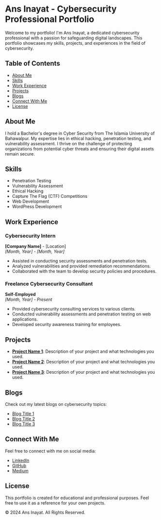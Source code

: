 # Ans Inayat - Cybersecurity Professional Portfolio

Welcome to my portfolio! I'm Ans Inayat, a dedicated cybersecurity professional with a passion for safeguarding digital landscapes. This portfolio showcases my skills, projects, and experiences in the field of cybersecurity.

## Table of Contents

- [About Me](#about-me)
- [Skills](#skills)
- [Work Experience](#work-experience)
- [Projects](#projects)
- [Blogs](#blogs)
- [Connect With Me](#connect-with-me)
- [License](#license)

## About Me

I hold a Bachelor's degree in Cyber Security from The Islamia University of Bahawalpur. My expertise lies in ethical hacking, penetration testing, and vulnerability assessment. I thrive on the challenge of protecting organizations from potential cyber threats and ensuring their digital assets remain secure.

## Skills

- Penetration Testing
- Vulnerability Assessment
- Ethical Hacking
- Capture The Flag (CTF) Competitions
- Web Development
- WordPress Development

## Work Experience

### Cybersecurity Intern
**[Company Name]** - [Location]  
*[Month, Year] - [Month, Year]*  
- Assisted in conducting security assessments and penetration tests.
- Analyzed vulnerabilities and provided remediation recommendations.
- Collaborated with the team to develop security policies and procedures.

### Freelance Cybersecurity Consultant
**Self-Employed**  
*[Month, Year] - Present*  
- Provided cybersecurity consulting services to various clients.
- Conducted vulnerability assessments and penetration testing on web applications.
- Developed security awareness training for employees.

## Projects

- **[Project Name 1](#)**: Description of your project and what technologies you used.
- **[Project Name 2](#)**: Description of your project and what technologies you used.
- **[Project Name 3](#)**: Description of your project and what technologies you used.

## Blogs

Check out my latest blogs on cybersecurity topics:
- [Blog Title 1](https://medium.com/@ans-inayat/)
- [Blog Title 2](https://medium.com/@ans-inayat/)
- [Blog Title 3](https://medium.com/@ans-inayat/)

## Connect With Me

Feel free to connect with me on social media:
- [LinkedIn](https://www.linkedin.com/in/ans-inayat/)
- [GitHub](https://github.com/ans-inayat)
- [Medium](https://medium.com/@ans-inayat)

## License

This portfolio is created for educational and professional purposes. Feel free to use it as a reference for your own projects.

© 2024 Ans Inayat. All Rights Reserved.
